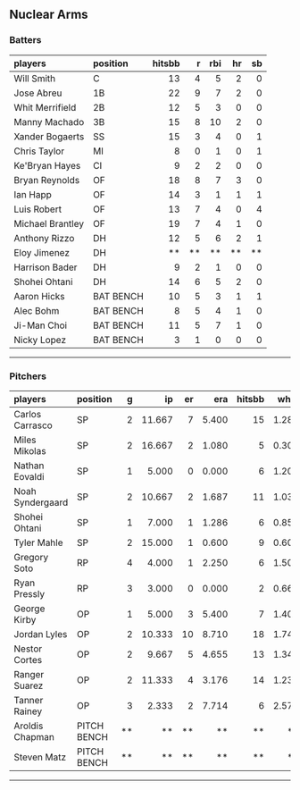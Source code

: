 ## Nuclear Arms

### Batters

 
|players          |position  | hitsbb|  r| rbi| hr| sb| 
|:----------------|:---------|------:|--:|---:|--:|--:| 
|Will Smith       |C         |     13|  4|   5|  2|  0| 
|Jose Abreu       |1B        |     22|  9|   7|  2|  0| 
|Whit Merrifield  |2B        |     12|  5|   3|  0|  0| 
|Manny Machado    |3B        |     15|  8|  10|  2|  0| 
|Xander Bogaerts  |SS        |     15|  3|   4|  0|  1| 
|Chris Taylor     |MI        |      8|  0|   1|  0|  1| 
|Ke'Bryan Hayes   |CI        |      9|  2|   2|  0|  0| 
|Bryan Reynolds   |OF        |     18|  8|   7|  3|  0| 
|Ian Happ         |OF        |     14|  3|   1|  1|  1| 
|Luis Robert      |OF        |     13|  7|   4|  0|  4| 
|Michael Brantley |OF        |     19|  7|   4|  1|  0| 
|Anthony Rizzo    |DH        |     12|  5|   6|  2|  1| 
|Eloy Jimenez     |DH        |     **| **|  **| **| **| 
|Harrison Bader   |DH        |      9|  2|   1|  0|  0| 
|Shohei Ohtani    |DH        |     14|  6|   5|  2|  0| 
|Aaron Hicks      |BAT BENCH |     10|  5|   3|  1|  1| 
|Alec Bohm        |BAT BENCH |      8|  5|   4|  1|  0| 
|Ji-Man Choi      |BAT BENCH |     11|  5|   7|  1|  0| 
|Nicky Lopez      |BAT BENCH |      3|  1|   0|  0|  0| 

* * *

### Pitchers

 
|players          |position    |  g|     ip| er|   era| hitsbb|  whip| so|  w| sv| 
|:----------------|:-----------|--:|------:|--:|-----:|------:|-----:|--:|--:|--:| 
|Carlos Carrasco  |SP          |  2| 11.667|  7| 5.400|     15| 1.286| 17|  1|  0| 
|Miles Mikolas    |SP          |  2| 16.667|  2| 1.080|      5| 0.300| 15|  1|  0| 
|Nathan Eovaldi   |SP          |  1|  5.000|  0| 0.000|      6| 1.200|  5|  1|  0| 
|Noah Syndergaard |SP          |  2| 10.667|  2| 1.687|     11| 1.031|  8|  0|  0| 
|Shohei Ohtani    |SP          |  1|  7.000|  1| 1.286|      6| 0.857|  6|  1|  0| 
|Tyler Mahle      |SP          |  2| 15.000|  1| 0.600|      9| 0.600| 22|  0|  0| 
|Gregory Soto     |RP          |  4|  4.000|  1| 2.250|      6| 1.500|  5|  0|  3| 
|Ryan Pressly     |RP          |  3|  3.000|  0| 0.000|      2| 0.667|  2|  0|  2| 
|George Kirby     |OP          |  1|  5.000|  3| 5.400|      7| 1.400|  4|  0|  0| 
|Jordan Lyles     |OP          |  2| 10.333| 10| 8.710|     18| 1.742|  8|  1|  0| 
|Nestor Cortes    |OP          |  2|  9.667|  5| 4.655|     13| 1.345|  7|  1|  0| 
|Ranger Suarez    |OP          |  2| 11.333|  4| 3.176|     14| 1.235|  7|  0|  0| 
|Tanner Rainey    |OP          |  3|  2.333|  2| 7.714|      6| 2.571|  3|  0|  0| 
|Aroldis Chapman  |PITCH BENCH | **|     **| **|    **|     **|    **| **| **| **| 
|Steven Matz      |PITCH BENCH | **|     **| **|    **|     **|    **| **| **| **| 


* * *


